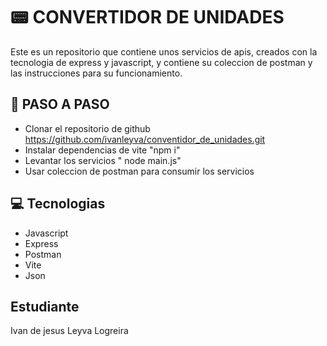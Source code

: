 # 📟 CONVERTIDOR DE UNIDADES

Este es un repositorio que contiene unos servicios de apis, creados con la tecnologia de express y javascript, y contiene su coleccion de postman y las instrucciones para su funcionamiento.

## 🔂  PASO A PASO

- Clonar el repositorio de github https://github.com/ivanleyva/conventidor_de_unidades.git
- Instalar dependencias de vite "npm i"
- Levantar los servicios " node main.js"
- Usar coleccion de postman para consumir los servicios

## 💻 Tecnologias

- Javascript
- Express
- Postman
- Vite
- Json
## Estudiante 

Ivan de jesus Leyva Logreira
